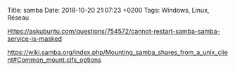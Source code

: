 Title:  samba
Date:   2018-10-20 21:07:23 +0200
Tags: Windows, Linux, Réseau

<Https://askubuntu.com/questions/754572/cannot-restart-samba-samba-service-is-masked>

<https://wiki.samba.org/index.php/Mounting_samba_shares_from_a_unix_client#Common_mount.cifs_options>
